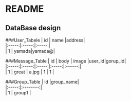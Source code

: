 # README
## DataBase design

###User_Tabele
  |  id   | name  |address|  
  |:-----:|:-----:|:-----:|  
  |   1   | yamada|yamada@|

###Message_Table
  |  id   | body  | image |user_id|gorup_id|  
  |:-----:|:-----:|:-----:|:-----:|:------:|  
  |   1   | great | a.jpg |   1   |   1    |

###Group_Table
  |  id   |group_name|  
  |:-----:|:--------:|  
  |   1   |  group1  |
